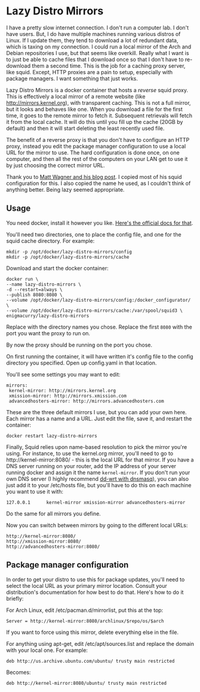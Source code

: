# Lazy Distro Mirrors

I have a pretty slow internet connection. I don't run a computer lab.
I don't have users. But, I do have multiple machines running various
distros of Linux. If I update them, they tend to download a lot of
redundant data, which is taxing on my connection. I could run a local
mirror of the Arch and Debian repositories I use, but that seems like
overkill. Really what I want is to just be able to cache files that I
download once so that I don't have to re-download them a second time.
This is the job for a caching proxy server, like squid. Except, HTTP
proxies are a pain to setup, especially with package managers. I want
something that just works.

Lazy Distro Mirrors is a docker container that hosts a *reverse* squid
proxy. This is effectively a local mirror of a remote website (like
http://mirrors.kernel.org), with transparent caching. This is not a
full mirror, but it looks and behaves like one. When you download a
file for the first time, it goes to the remote mirror to fetch it.
Subsequent retrievals will fetch it from the local cache. It will do
this until you fill up the cache (20GB by default) and then it will
start deleting the least recently used file.

The benefit of a reverse proxy is that you don't have to configure an
HTTP proxy, instead you edit the package manager configuration to use
a local URL for the mirror to use. The hard configuration is done once,
on one computer, and then all the rest of the computers on your LAN
get to use it by just choosing the correct mirror URL.

Thank you to [Matt Wagner and his blog post](http://ma.ttwagner.com/lazy-distro-mirrors-with-squid/). 
I copied most of his squid configuration for this. I also copied 
the name he used, as I couldn't think of anything better. Being lazy 
seemed appropriate.

## Usage

You need docker, install it however you like. [Here's the official docs
for that](https://docs.docker.com/linux/).

You'll need two directories, one to place the config file, and one for
the squid cache directory. For example:

    mkdir -p /opt/docker/lazy-distro-mirrors/config
    mkdir -p /opt/docker/lazy-distro-mirrors/cache

Download and start the docker container:

    docker run \
    --name lazy-distro-mirrors \
    -d --restart=always \ 
    --publish 8080:8080 \
    --volume /opt/docker/lazy-distro-mirrors/config:/docker_configurator/ \
    --volume /opt/docker/lazy-distro-mirrors/cache:/var/spool/squid3 \
    enigmacurry/lazy-distro-mirrors

Replace with the directory names you chose. Replace the first `8080`
with the port you want the proxy to run on.

By now the proxy should be running on the port you chose.

On first running the container, it will have written it's config file
to the config directory you specified. Open up config.yaml in that
location.

You'll see some settings you may want to edit:

    mirrors:
     kernel-mirror: http://mirrors.kernel.org
     xmission-mirror: http://mirrors.xmission.com
     advancedhosters-mirror: http://mirrors.advancedhosters.com

These are the three default mirrors I use, but you can add your own
here. Each mirror has a name and a URL. Just edit the file, save it,
and restart the container:

    docker restart lazy-distro-mirrors

Finally, Squid relies upon name-based resolution to pick the mirror
you're using. For instance, to use the kernel.org mirror, you'll need
to go to http://kernel-mirror:8080/ - this is the local URL for that
mirror. If you have a DNS server running on your router, add the IP 
address of your server running docker and assign it the name `kernel-mirror`. 
If you don't run your own DNS server (I highly recommend [dd-wrt with 
dnsmasq](http://cybernetnews.com/local-internal-dns-ddwrt/)), you can
also just add it to your /etc/hosts file, but you'll have to do this 
on each machine you want to use it with:

    127.0.0.1      kernel-mirror xmission-mirror advancedhosters-mirror

Do the same for all mirrors you define.

Now you can switch between mirrors by going to the different local
URLs:

    http://kernel-mirror:8080/
    http://xmission-mirror:8080/
    http://advancedhosters-mirror:8080/

## Package manager configuration

In order to get your distro to use this for package updates, you'll
need to select the local URL as your primary mirror location. Consult
your distribution's documentation for how best to do that. Here's how
to do it briefly:

For Arch Linux, edit /etc/pacman.d/mirrorlist, put this at the top:

    Server = http://kernel-mirror:8080/archlinux/$repo/os/$arch

If you want to force using this mirror, delete everything else in the
file. 

For anything using apt-get, edit /etc/apt/sources.list and replace the
domain with your local one. For example:

    deb http://us.archive.ubuntu.com/ubuntu/ trusty main restricted

Becomes:

    deb http://kernel-mirror:8080/ubuntu/ trusty main restricted

    
